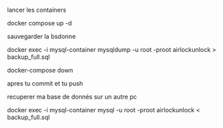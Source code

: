lancer les containers

docker compose up -d 


sauvegarder la bsdonne

docker exec -i mysql-container mysqldump -u root -proot airlockunlock > backup_full.sql  

docker-compose down
 
apres tu commit et tu push 

recuperer ma base de donnés sur un autre pc

docker exec -i mysql-container mysql -u root -proot airlockunlock < backup_full.sql 